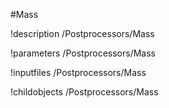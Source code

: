 <!-- MOOSE Object Documentation Stub: Remove this when content is added. -->
#Mass

!description /Postprocessors/Mass

!parameters /Postprocessors/Mass

!inputfiles /Postprocessors/Mass

!childobjects /Postprocessors/Mass

